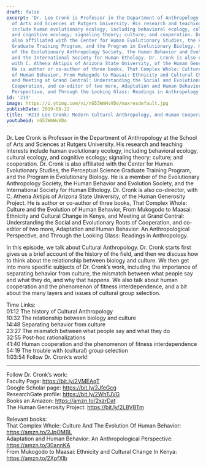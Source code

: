 ```yaml
---
draft: false
excerpt: 'Dr. Lee Cronk is Professor in the Department of Anthropology at the School
  of Arts and Sciences at Rutgers University. His research and teaching interests
  include human evolutionary ecology, including behavioral ecology, cultural ecology,
  and cognitive ecology; signaling theory; culture; and cooperation. Dr. Cronk is
  also affiliated with the Center for Human Evolutionary Studies, the Perceptual Science
  Graduate Training Program, and the Program in Evolutionary Biology. He is a member
  of the Evolutionary Anthropology Society, the Human Behavior and Evolution Society,
  and the International Society for Human Ethology. Dr. Cronk is also co-director,
  with C. Athena Aktipis of Arizona State University, of the Human Generosity Project.
  He is author or co-author of three books, That Complex Whole: Culture and the Evolution
  of Human Behavior, From Mukogodo to Maasai: Ethnicity and Cultural Change in Kenya,
  and Meeting at Grand Central: Understanding the Social and Evolutionary Roots of
  Cooperation, and co-editor of two more, Adaptation and Human Behavior: An Anthropological
  Perspective, and Through the Looking Glass: Readings in Anthropology.'
id: '219'
image: https://i.ytimg.com/vi/nG53WmHvVDo/maxresdefault.jpg
publishDate: 2019-08-22
title: '#219 Lee Cronk: Modern Cultural Anthropology, And Human Cooperation'
youtubeid: nG53WmHvVDo
---
```

Dr. Lee Cronk is Professor in the Department of Anthropology at the School of Arts and Sciences at Rutgers University. His research and teaching interests include human evolutionary ecology, including behavioral ecology, cultural ecology, and cognitive ecology; signaling theory; culture; and cooperation. Dr. Cronk is also affiliated with the Center for Human Evolutionary Studies, the Perceptual Science Graduate Training Program, and the Program in Evolutionary Biology. He is a member of the Evolutionary Anthropology Society, the Human Behavior and Evolution Society, and the International Society for Human Ethology. Dr. Cronk is also co-director, with C. Athena Aktipis of Arizona State University, of the Human Generosity Project. He is author or co-author of three books, That Complex Whole: Culture and the Evolution of Human Behavior, From Mukogodo to Maasai: Ethnicity and Cultural Change in Kenya, and Meeting at Grand Central: Understanding the Social and Evolutionary Roots of Cooperation, and co-editor of two more, Adaptation and Human Behavior: An Anthropological Perspective, and Through the Looking Glass: Readings in Anthropology.

In this episode, we talk about Cultural Anthropology. Dr. Cronk starts first gives us a brief account of the history of the field, and then we discuss how to think about the relationship between biology and culture. We then get into more specific subjects of Dr. Cronk’s work, including the importance of separating behavior from culture, the mismatch between what people say and what they do, and why that happens. We also talk about human cooperation and the phenomenon of fitness interdependence, and a bit about the many layers and issues of cultural group selection.

Time Links:  
01:12  The history of Cultural Anthropology  
10:32  The relationship between biology and culture  
14:48  Separating behavior from culture                              
23:27  The mismatch between what people say and what they do  
32:55  Post-hoc rationalizations  
41:40  Human cooperation and the phenomenon of fitness interdependence  
54:19  The trouble with (cultural) group selection  
1:03:54  Follow Dr. Cronk’s work!

---

Follow Dr. Cronk’s work:  
Faculty Page: https://bit.ly/2VMEAqT  
Google Scholar page: https://bit.ly/2JfeGcg  
ResearchGate profile: https://bit.ly/2WhTJVG  
Books an Amazon: https://amzn.to/2xzrDat  
The Human Generosity Project: https://bit.ly/2LBVBTm

Relevant books:  
That Complex Whole: Culture And The Evolution Of Human Behavior: https://amzn.to/2JpOMBL  
Adaptation and Human Behavior: An Anthropological Perspective: https://amzn.to/30annKA  
From Mukogodo to Maasai: Ethnicity and Cultural Change In Kenya: https://amzn.to/2XpfXlb
